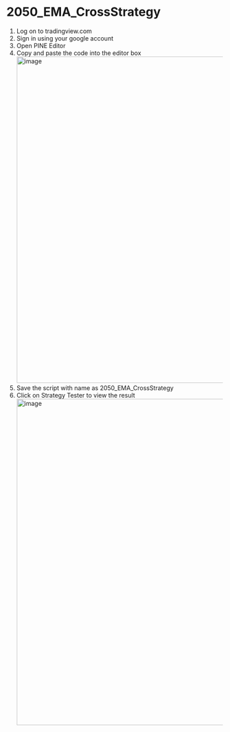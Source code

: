 # 2050_EMA_CrossStrategy
1. Log on to tradingview.com
2. Sign in using your google account
3. Open PINE Editor
4. Copy and paste the code into the editor box <img width="1676" height="759" alt="image" src="https://github.com/user-attachments/assets/d4b38f6b-00e3-4836-ba64-4816db88716f" />
5. Save the script with name as 2050_EMA_CrossStrategy
6. Click on Strategy Tester to view the result <img width="1676" height="759" alt="image" src="https://github.com/user-attachments/assets/0c18ded7-3633-4028-b752-1e9260548626" />
